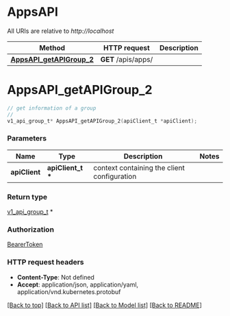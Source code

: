 # AppsAPI

All URIs are relative to *http://localhost*

Method | HTTP request | Description
------------- | ------------- | -------------
[**AppsAPI_getAPIGroup_2**](AppsAPI.md#AppsAPI_getAPIGroup_2) | **GET** /apis/apps/ | 


# **AppsAPI_getAPIGroup_2**
```c
// get information of a group
//
v1_api_group_t* AppsAPI_getAPIGroup_2(apiClient_t *apiClient);
```

### Parameters
Name | Type | Description  | Notes
------------- | ------------- | ------------- | -------------
**apiClient** | **apiClient_t \*** | context containing the client configuration |

### Return type

[v1_api_group_t](v1_api_group.md) *


### Authorization

[BearerToken](../README.md#BearerToken)

### HTTP request headers

 - **Content-Type**: Not defined
 - **Accept**: application/json, application/yaml, application/vnd.kubernetes.protobuf

[[Back to top]](#) [[Back to API list]](../README.md#documentation-for-api-endpoints) [[Back to Model list]](../README.md#documentation-for-models) [[Back to README]](../README.md)

